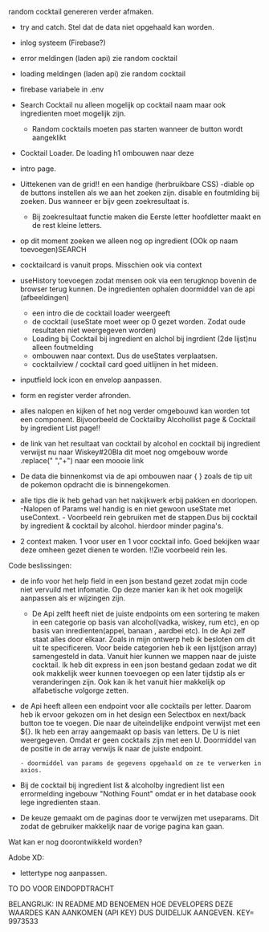 
random cocktail genereren verder afmaken.

- try and catch. Stel dat de data niet opgehaald kan worden. 
- inlog systeem (Firebase?)
- error meldingen (laden api) zie random cocktail
- loading meldingen (laden api) zie random cocktail
  
- firebase variabele in .env
- Search Cocktail nu alleen mogelijk op cocktail naam maar ook ingredienten moet mogelijk zijn.
  - Random cocktails moeten pas starten wanneer de button wordt aangeklikt
- Cocktail Loader. De loading h1 ombouwen naar deze
- intro page. 
- Uittekenen van de grid!! en een handige (herbruikbare CSS)
-diable op de buttons instellen als we aan het zoeken zijn.
  disable en foutmlding bij zoeken. Dus wanneer er bijv geen zoekresultaat is.
  - Bij zoekresultaat functie maken die Eerste letter hoofdletter maakt en de rest kleine letters.
- op dit moment zoeken we alleen nog op ingredient (OOk op naam toevoegen)SEARCH
- cocktailcard is vanuit props. Misschien ook via context
- useHistory toevoegen zodat mensen ook via een terugknop bovenin de browser terug kunnen.
De ingredienten ophalen doormiddel van de api (afbeeldingen)
  - een intro die de cocktail loader weergeeft
  - de cocktail (useState moet weer op 0 gezet worden. Zodat oude resultaten niet weergegeven worden)
  - Loading bij Cocktail bij ingredient en alchol bij ingrdient (2de lijst)nu alleen foutmelding
  - ombouwen naar context. Dus de useStates verplaatsen.
  - cocktailview / cocktail card goed uitlijnen in het mideen. 
  
- inputfield lock icon en envelop aanpassen. 
- form en register verder afronden. 

- alles nalopen en kijken of het nog verder omgebouwd kan worden tot een component. Bijvoorbeeld de Cocktailby Alcohollist page & Cocktail by ingredient List page!! 
- de link van het resultaat van cocktail by alcohol en cocktail bij ingredient verwijst nu naar Wiskey#20Bla dit moet nog omgebouw worde .replace(" ","+") naar een moooie link
-  De data die binnenkomst via de api ombouwen naar { } zoals de tip uit de pokemon opdracht die is binnengekomen.
- alle tips die ik heb gehad van het nakijkwerk erbij pakken en doorlopen. 
-Nalopen of Params wel handig is en niet gewoon useState met useContext.
      - Voorbeeld rein gebruiken met de stappen.Dus bij cocktail by ingredient & cocktail by alcohol.
        hierdoor minder pagina's.
  
- 2 context maken. 1 voor user en 1 voor cocktail info. Goed bekijken waar deze omheen gezet dienen te worden. !!Zie voorbeeld rein les.

Code beslissingen:
- de info voor het help field in een json bestand gezet zodat mijn code niet vervuild met infomatie. 
Op deze manier kan ik het ook mogelijk aanpassen als er wijzingen zijn.
  - De Api zelft heeft niet de juiste endpoints om een sortering te maken in een categorie op basis van alcohol(vadka, wiskey, rum etc), en op basis van inredienten(appel, banaan , aardbei etc). In de Api zelf staat alles door elkaar. 
    Zoals in mijn ontwerp heb ik besloten om dit uit te specificeren. Voor beide categorien heb ik een lijst(json array) samengesteld in data. Vanuit hier kunnen we mappen naar de juiste cocktail. Ik heb dit express in een json bestand gedaan zodat we dit ook makkelijk weer kunnen toevoegen op een later tijdstip als er veranderingen zijn. 
    Ook kan ik het vanuit hier makkelijk op alfabetische volgorge zetten.
    
- de Api heeft alleen een endpoint voor alle cocktails per letter. Daarom heb ik ervoor gekozen om in het design een Selectbox en next/back button toe te voegen. 
    Die naar de uiteindelijke endpoint verwijst met een ${}. Ik heb een array aangemaakt op basis van letters. De U is niet weergegeven. Omdat er geen cocktails zijn met een U. 
      Doormiddel van de positie in de array verwijs ik naar de juiste endpoint. 
      

      - doormiddel van params de gegevens opgehaald om ze te verwerken in axios.
  
- Bij de cocktail bij ingredient list & alcoholby ingredient list een errormelding ingebouw "Nothing Fount" omdat er in het database oook lege ingredienten staan.
- De keuze gemaakt om de paginas door te verwijzen met useparams. Dit zodat de gebruiker makkelijk naar de vorige pagina kan gaan.

Wat kan er nog doorontwikkeld worden?



Adobe XD: 
- lettertype nog aanpassen.

TO DO VOOR EINDOPDTRACHT

BELANGRIJK: IN README.MD BENOEMEN HOE DEVELOPERS DEZE WAARDES KAN AANKOMEN (API KEY) DUS DUIDELIJK AANGEVEN. KEY= 9973533